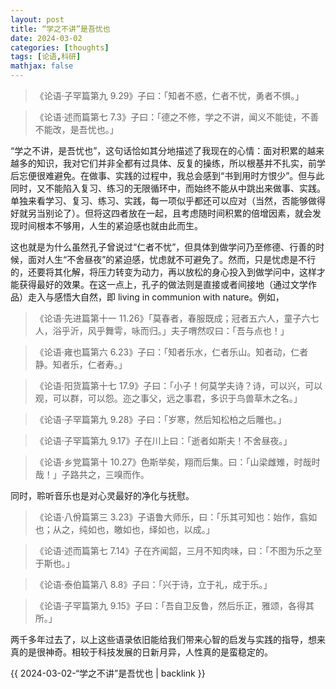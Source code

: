 ```yaml
---
layout: post
title: “学之不讲”是吾忧也
date: 2024-03-02
categories: [thoughts]
tags: [论语,科研]
mathjax: false
---
```


> 《论语·子罕篇第九 9.29》子曰：「知者不惑，仁者不忧，勇者不惧。」

> 《论语·述而篇第七 7.3》子曰：「德之不修，学之不讲，闻义不能徒，不善不能改，是吾忧也。」

“学之不讲，是吾忧也”，这句话恰如其分地描述了我现在的心情：面对积累的越来越多的知识，我对它们并非全都有过具体、反复的操练，所以根基并不扎实，前学后忘便很难避免。在做事、实践的过程中，我总会感到“书到用时方恨少”。但与此同时，又不能陷入复习、练习的无限循环中，而始终不能从中跳出来做事、实践。单独来看学习、复习、练习、实践，每一项似乎都还可以应对（当然，否能够做得好就另当别论了）。但将这四者放在一起，且考虑随时间积累的倍增因素，就会发现时间根本不够用，人生的紧迫感也就由此而生。

这也就是为什么虽然孔子曾说过“仁者不忧”，但具体到做学问乃至修德、行善的时候，面对人生“不舍昼夜”的紧迫感，忧虑就不可避免了。然而，只是忧虑是不行的，还要将其化解，将压力转变为动力，再以放松的身心投入到做学问中，这样才能获得最好的效果。在这一点上，孔子的做法则是直接或者间接地（通过文学作品）走入与感悟大自然，即 living in communion with nature。例如，

> 《论语·先进篇第十一 11.26》「莫春者，春服既成；冠者五六人，童子六七人，浴乎沂，风乎舞雩，咏而归。」夫子喟然叹曰：「吾与点也！」

> 《论语·雍也篇第六 6.23》子曰：「知者乐水，仁者乐山。知者动，仁者静。知者乐，仁者寿。」

> 《论语·阳货篇第十七 17.9》子曰：「小子！何莫学夫诗？诗，可以兴，可以观，可以群，可以怨。迩之事父，远之事君，多识于鸟兽草木之名。」

> 《论语·子罕篇第九 9.28》子曰：「岁寒，然后知松柏之后雕也。」

> 《论语·子罕篇第九 9.17》子在川上曰：「逝者如斯夫！不舍昼夜。」

> 《论语·乡党篇第十 10.27》色斯举矣，翔而后集。曰：「山梁雌雉，时哉时哉！」子路共之，三嗅而作。

同时，聆听音乐也是对心灵最好的净化与抚慰。

> 《论语·八佾篇第三 3.23》子语鲁大师乐，曰：「乐其可知也：始作，翕如也；从之，纯如也，皦如也，绎如也，以成。」

> 《论语·述而篇第七 7.14》子在齐闻韶，三月不知肉味，曰：「不图为乐之至于斯也。」

> 《论语·泰伯篇第八 8.8》子曰：「兴于诗，立于礼，成于乐。」

> 《论语·子罕篇第九 9.15》子曰：「吾自卫反鲁，然后乐正，雅颂，各得其所。」

两千多年过去了，以上这些语录依旧能给我们带来心智的启发与实践的指导，想来真的是很神奇。相较于科技发展的日新月异，人性真的是蛮稳定的。

{{ 2024-03-02-“学之不讲”是吾忧也 | backlink }}
